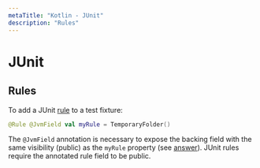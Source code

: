 ```yaml
---
metaTitle: "Kotlin - JUnit"
description: "Rules"
---
```


# JUnit



## Rules


To add a JUnit [rule](https://github.com/junit-team/junit4/wiki/rules) to a test fixture:

```kotlin
@Rule @JvmField val myRule = TemporaryFolder()

```

The `@JvmField` annotation is necessary to expose the backing field with the same visibility (public) as the `myRule` property (see [answer](http://stackoverflow.com/questions/32899947/kotlin-junit-rules)). JUnit rules require the annotated rule field to be public.

